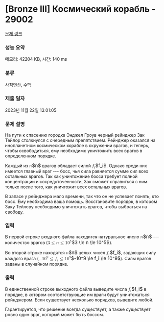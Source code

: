 # [Bronze III] Космический корабль - 29002 

[문제 링크](https://www.acmicpc.net/problem/29002) 

### 성능 요약

메모리: 42204 KB, 시간: 140 ms

### 분류

사칙연산, 수학

### 제출 일자

2023년 11월 22일 13:01:05

### 문제 설명

<p>На пути к спасению городка Энджел Гроув черный рейнджер Зак Тейлор столкнулся с очередным препятствием. Рейнджер оказался на инопланетном космическом корабле в окружении врагов, и теперь, чтобы освободиться, ему необходимо уничтожить всех врагов в определенном порядке.</p>

<p>Каждый из <mjx-container class="MathJax" jax="CHTML" style="font-size: 109%; position: relative;"><mjx-math class="MJX-TEX" aria-hidden="true"><mjx-mi class="mjx-i"><mjx-c class="mjx-c1D45B TEX-I"></mjx-c></mjx-mi></mjx-math><mjx-assistive-mml unselectable="on" display="inline"><math xmlns="http://www.w3.org/1998/Math/MathML"><mi>n</mi></math></mjx-assistive-mml><span aria-hidden="true" class="no-mathjax mjx-copytext">$n$</span></mjx-container> врагов обладает силой <mjx-container class="MathJax" jax="CHTML" style="font-size: 109%; position: relative;"><mjx-math class="MJX-TEX" aria-hidden="true"><mjx-msub><mjx-mi class="mjx-i"><mjx-c class="mjx-c1D453 TEX-I"></mjx-c></mjx-mi><mjx-script style="vertical-align: -0.15em; margin-left: -0.06em;"><mjx-mi class="mjx-i" size="s"><mjx-c class="mjx-c1D456 TEX-I"></mjx-c></mjx-mi></mjx-script></mjx-msub></mjx-math><mjx-assistive-mml unselectable="on" display="inline"><math xmlns="http://www.w3.org/1998/Math/MathML"><msub><mi>f</mi><mi>i</mi></msub></math></mjx-assistive-mml><span aria-hidden="true" class="no-mathjax mjx-copytext">$f_i$</span></mjx-container>. Однако среди них имеется главный враг --- босс, чья сила равняется сумме сил всех остальных врагов. Так как уничтожение босса требует полной концентрации и сосредоточенности, Зак сможет справиться с ним только после того, как уничтожит всех остальных врагов.</p>

<p>В запасе у рейнджера мало времени, так что он не успевает понять, кто босс. Ему необходима ваша помощь. Восстановите порядок, в котором Заку Тейлору необходимо уничтожать врагов, чтобы выбраться на свободу.</p>

### 입력 

 <p>В первой строке входного файла находится натуральное число <mjx-container class="MathJax" jax="CHTML" style="font-size: 109%; position: relative;"><mjx-math class="MJX-TEX" aria-hidden="true"><mjx-mi class="mjx-i"><mjx-c class="mjx-c1D45B TEX-I"></mjx-c></mjx-mi></mjx-math><mjx-assistive-mml unselectable="on" display="inline"><math xmlns="http://www.w3.org/1998/Math/MathML"><mi>n</mi></math></mjx-assistive-mml><span aria-hidden="true" class="no-mathjax mjx-copytext">$n$</span></mjx-container> --- количество врагов (<mjx-container class="MathJax" jax="CHTML" style="font-size: 109%; position: relative;"><mjx-math class="MJX-TEX" aria-hidden="true"><mjx-mn class="mjx-n"><mjx-c class="mjx-c33"></mjx-c></mjx-mn><mjx-mo class="mjx-n" space="4"><mjx-c class="mjx-c2264"></mjx-c></mjx-mo><mjx-mi class="mjx-i" space="4"><mjx-c class="mjx-c1D45B TEX-I"></mjx-c></mjx-mi><mjx-mo class="mjx-n" space="4"><mjx-c class="mjx-c2264"></mjx-c></mjx-mo><mjx-msup space="4"><mjx-mn class="mjx-n"><mjx-c class="mjx-c31"></mjx-c><mjx-c class="mjx-c30"></mjx-c></mjx-mn><mjx-script style="vertical-align: 0.393em;"><mjx-mn class="mjx-n" size="s"><mjx-c class="mjx-c35"></mjx-c></mjx-mn></mjx-script></mjx-msup></mjx-math><mjx-assistive-mml unselectable="on" display="inline"><math xmlns="http://www.w3.org/1998/Math/MathML"><mn>3</mn><mo>≤</mo><mi>n</mi><mo>≤</mo><msup><mn>10</mn><mn>5</mn></msup></math></mjx-assistive-mml><span aria-hidden="true" class="no-mathjax mjx-copytext">$3 \le n \le 10^5$</span></mjx-container>).</p>

<p>Во второй строке находятся <mjx-container class="MathJax" jax="CHTML" style="font-size: 109%; position: relative;"><mjx-math class="MJX-TEX" aria-hidden="true"><mjx-mi class="mjx-i"><mjx-c class="mjx-c1D45B TEX-I"></mjx-c></mjx-mi></mjx-math><mjx-assistive-mml unselectable="on" display="inline"><math xmlns="http://www.w3.org/1998/Math/MathML"><mi>n</mi></math></mjx-assistive-mml><span aria-hidden="true" class="no-mathjax mjx-copytext">$n$</span></mjx-container> целых чисел <mjx-container class="MathJax" jax="CHTML" style="font-size: 109%; position: relative;"><mjx-math class="MJX-TEX" aria-hidden="true"><mjx-msub><mjx-mi class="mjx-i"><mjx-c class="mjx-c1D453 TEX-I"></mjx-c></mjx-mi><mjx-script style="vertical-align: -0.15em; margin-left: -0.06em;"><mjx-mi class="mjx-i" size="s"><mjx-c class="mjx-c1D456 TEX-I"></mjx-c></mjx-mi></mjx-script></mjx-msub></mjx-math><mjx-assistive-mml unselectable="on" display="inline"><math xmlns="http://www.w3.org/1998/Math/MathML"><msub><mi>f</mi><mi>i</mi></msub></math></mjx-assistive-mml><span aria-hidden="true" class="no-mathjax mjx-copytext">$f_i$</span></mjx-container>, задающих силу каждого врага (<mjx-container class="MathJax" jax="CHTML" style="font-size: 109%; position: relative;"><mjx-math class="MJX-TEX" aria-hidden="true"><mjx-mo class="mjx-n"><mjx-c class="mjx-c2212"></mjx-c></mjx-mo><mjx-msup><mjx-mn class="mjx-n"><mjx-c class="mjx-c31"></mjx-c><mjx-c class="mjx-c30"></mjx-c></mjx-mn><mjx-script style="vertical-align: 0.393em;"><mjx-mn class="mjx-n" size="s"><mjx-c class="mjx-c39"></mjx-c></mjx-mn></mjx-script></mjx-msup><mjx-mo class="mjx-n" space="4"><mjx-c class="mjx-c2264"></mjx-c></mjx-mo><mjx-msub space="4"><mjx-mi class="mjx-i"><mjx-c class="mjx-c1D453 TEX-I"></mjx-c></mjx-mi><mjx-script style="vertical-align: -0.15em; margin-left: -0.06em;"><mjx-mi class="mjx-i" size="s"><mjx-c class="mjx-c1D456 TEX-I"></mjx-c></mjx-mi></mjx-script></mjx-msub><mjx-mo class="mjx-n" space="4"><mjx-c class="mjx-c2264"></mjx-c></mjx-mo><mjx-msup space="4"><mjx-mn class="mjx-n"><mjx-c class="mjx-c31"></mjx-c><mjx-c class="mjx-c30"></mjx-c></mjx-mn><mjx-script style="vertical-align: 0.393em;"><mjx-mn class="mjx-n" size="s"><mjx-c class="mjx-c39"></mjx-c></mjx-mn></mjx-script></mjx-msup></mjx-math><mjx-assistive-mml unselectable="on" display="inline"><math xmlns="http://www.w3.org/1998/Math/MathML"><mo>−</mo><msup><mn>10</mn><mn>9</mn></msup><mo>≤</mo><msub><mi>f</mi><mi>i</mi></msub><mo>≤</mo><msup><mn>10</mn><mn>9</mn></msup></math></mjx-assistive-mml><span aria-hidden="true" class="no-mathjax mjx-copytext">$-10^9 \le f_i \le 10^9$</span></mjx-container>). Силы врагов заданы в случайном порядке.</p>

### 출력 

 <p>В единственной строке выходного файла выведите числа <mjx-container class="MathJax" jax="CHTML" style="font-size: 109%; position: relative;"><mjx-math class="MJX-TEX" aria-hidden="true"><mjx-msub><mjx-mi class="mjx-i"><mjx-c class="mjx-c1D453 TEX-I"></mjx-c></mjx-mi><mjx-script style="vertical-align: -0.15em; margin-left: -0.06em;"><mjx-mi class="mjx-i" size="s"><mjx-c class="mjx-c1D456 TEX-I"></mjx-c></mjx-mi></mjx-script></mjx-msub></mjx-math><mjx-assistive-mml unselectable="on" display="inline"><math xmlns="http://www.w3.org/1998/Math/MathML"><msub><mi>f</mi><mi>i</mi></msub></math></mjx-assistive-mml><span aria-hidden="true" class="no-mathjax mjx-copytext">$f_i$</span></mjx-container> в порядке, в котором соответствующие им враги будут уничтожаться рейнджером. Если существует несколько порядков, выведите любой.</p>

<p>Гарантируется, что решение всегда существует, а также существует ровно один враг, который может быть боссом.</p>

